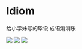 # Idiom
给小学妹写的毕设
成语消消乐

<img src="http://ww1.sinaimg.cn/mw690/648b709cgy1fsmc8mx638j20u01o0tbg.jpg"/>
<img src="http://ww1.sinaimg.cn/mw690/648b709cgy1fsmc8mx9xrj20u01o0443.jpg"/>
<img src="http://ww1.sinaimg.cn/mw690/648b709cgy1fsmc8mx9jij20u01o0q5s.jpg"/>
